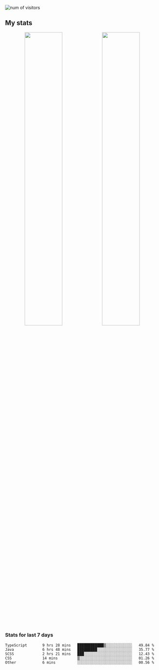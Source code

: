 
<!--
### Hi there 👋
**psycho-baller/psycho-baller** is a ✨ _special_ ✨ repository because its `README.md` (this file) appears on your GitHub profile.

Here are some ideas to get you started:

- 🔭 I’m currently working on ...
- 🌱 I’m currently learning ...
- 👯 I’m looking to collaborate on ...
- 🤔 I’m looking for help with ...
- 💬 Ask me about ...
- 📫 How to reach me: ...
- 😄 Pronouns: ...
- ⚡ Fun fact: ...

[![Readme Card](https://github-readme-stats.vercel.app/api/pin/?username=psycho-baller&repo=github-readme-stats)](https://github.com/anuraghazra/github-readme-stats)

-->
![num of visitors](https://visitor-badge.glitch.me/badge?page_id=psycho-baller.visitor-badge&left_text=Hello%20visitor%20number)
## My stats

<p float="left" align="center">
  <img src="https://github-readme-stats.vercel.app/api?username=psycho-baller&show_icons=true&count_private=true&hide_border=true&include_all_commits=true&theme=blue-green" width="49.5%" />
  <img src="https://github-readme-stats.vercel.app/api/top-langs/?username=psycho-baller&layout=compact&langs_count=6&theme=blue-green&hide_border=true" width="49.5%" /> 
</p>

### Stats for last 7 days
<!--START_SECTION:waka-->

```text
TypeScript       9 hrs 28 mins   ████████████▒░░░░░░░░░░░░   49.84 %
Java             6 hrs 48 mins   █████████░░░░░░░░░░░░░░░░   35.77 %
SCSS             2 hrs 21 mins   ███░░░░░░░░░░░░░░░░░░░░░░   12.43 %
CSS              14 mins         ▒░░░░░░░░░░░░░░░░░░░░░░░░   01.26 %
Other            6 mins          ░░░░░░░░░░░░░░░░░░░░░░░░░   00.56 %
```

<!--END_SECTION:waka-->

